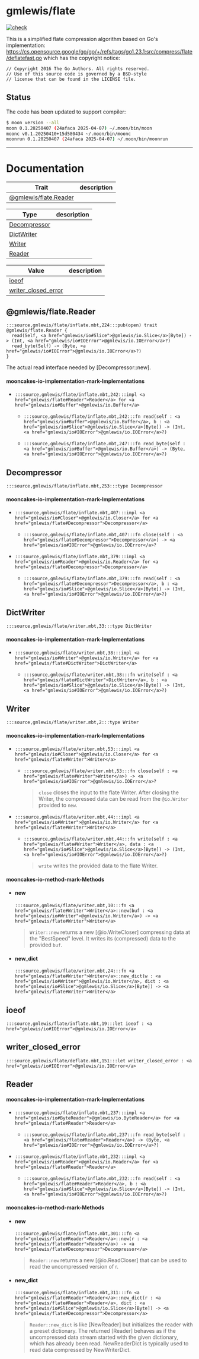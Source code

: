 # gmlewis/flate
[![check](https://github.com/gmlewis/moonbit-flate/actions/workflows/check.yml/badge.svg)](https://github.com/gmlewis/moonbit-flate/actions/workflows/check.yml)

This is a simplified flate compression algorithm based on Go's implementation:
https://cs.opensource.google/go/go/+/refs/tags/go1.23.1:src/compress/flate/deflatefast.go
which has the copyright notice:

```
// Copyright 2016 The Go Authors. All rights reserved.
// Use of this source code is governed by a BSD-style
// license that can be found in the LICENSE file.
```

## Status

The code has been updated to support compiler:

```bash
$ moon version --all
moon 0.1.20250407 (24afaca 2025-04-07) ~/.moon/bin/moon
moonc v0.1.20250410+15d580434 ~/.moon/bin/moonc
moonrun 0.1.20250407 (24afaca 2025-04-07) ~/.moon/bin/moonrun
```

---
# Documentation
|Trait|description|
|---|---|
|[@gmlewis/flate.Reader](#@gmlewis/flate.Reader)||

|Type|description|
|---|---|
|[Decompressor](#Decompressor)||
|[DictWriter](#DictWriter)||
|[Writer](#Writer)||
|[Reader](#Reader)||

|Value|description|
|---|---|
|[ioeof](#ioeof)||
|[writer\_closed\_error](#writer_closed_error)||

## @gmlewis/flate.Reader

```moonbit
:::source,gmlewis/flate/inflate.mbt,224:::pub(open) trait @gmlewis/flate.Reader {
  read(Self, <a href="gmlewis/io#Slice">@gmlewis/io.Slice</a>[Byte]) -> (Int, <a href="gmlewis/io#IOError">@gmlewis/io.IOError</a>?)
  read_byte(Self) -> (Byte, <a href="gmlewis/io#IOError">@gmlewis/io.IOError</a>?)
}
```

 The actual read interface needed by \[Decompressor::new\].

#### mooncakes-io-implementation-mark-Implementations
- ```moonbit
  :::source,gmlewis/flate/inflate.mbt,242:::impl <a href="gmlewis/flate#Reader">Reader</a> for <a href="gmlewis/io#Buffer">@gmlewis/io.Buffer</a>
  ```
  > 
  * ```moonbit
    :::source,gmlewis/flate/inflate.mbt,242:::fn read(self : <a href="gmlewis/io#Buffer">@gmlewis/io.Buffer</a>, b : <a href="gmlewis/io#Slice">@gmlewis/io.Slice</a>[Byte]) -> (Int, <a href="gmlewis/io#IOError">@gmlewis/io.IOError</a>?)
    ```
    > 
  * ```moonbit
    :::source,gmlewis/flate/inflate.mbt,247:::fn read_byte(self : <a href="gmlewis/io#Buffer">@gmlewis/io.Buffer</a>) -> (Byte, <a href="gmlewis/io#IOError">@gmlewis/io.IOError</a>?)
    ```
    > 

## Decompressor

```moonbit
:::source,gmlewis/flate/inflate.mbt,253:::type Decompressor
```


#### mooncakes-io-implementation-mark-Implementations
- ```moonbit
  :::source,gmlewis/flate/inflate.mbt,407:::impl <a href="gmlewis/io#Closer">@gmlewis/io.Closer</a> for <a href="gmlewis/flate#Decompressor">Decompressor</a>
  ```
  > 
  * ```moonbit
    :::source,gmlewis/flate/inflate.mbt,407:::fn close(self : <a href="gmlewis/flate#Decompressor">Decompressor</a>) -> <a href="gmlewis/io#IOError">@gmlewis/io.IOError</a>?
    ```
    > 
- ```moonbit
  :::source,gmlewis/flate/inflate.mbt,379:::impl <a href="gmlewis/io#Reader">@gmlewis/io.Reader</a> for <a href="gmlewis/flate#Decompressor">Decompressor</a>
  ```
  > 
  * ```moonbit
    :::source,gmlewis/flate/inflate.mbt,379:::fn read(self : <a href="gmlewis/flate#Decompressor">Decompressor</a>, b : <a href="gmlewis/io#Slice">@gmlewis/io.Slice</a>[Byte]) -> (Int, <a href="gmlewis/io#IOError">@gmlewis/io.IOError</a>?)
    ```
    > 

## DictWriter

```moonbit
:::source,gmlewis/flate/writer.mbt,33:::type DictWriter
```


#### mooncakes-io-implementation-mark-Implementations
- ```moonbit
  :::source,gmlewis/flate/writer.mbt,38:::impl <a href="gmlewis/io#Writer">@gmlewis/io.Writer</a> for <a href="gmlewis/flate#DictWriter">DictWriter</a>
  ```
  > 
  * ```moonbit
    :::source,gmlewis/flate/writer.mbt,38:::fn write(self : <a href="gmlewis/flate#DictWriter">DictWriter</a>, b : <a href="gmlewis/io#Slice">@gmlewis/io.Slice</a>[Byte]) -> (Int, <a href="gmlewis/io#IOError">@gmlewis/io.IOError</a>?)
    ```
    > 

## Writer

```moonbit
:::source,gmlewis/flate/writer.mbt,2:::type Writer
```


#### mooncakes-io-implementation-mark-Implementations
- ```moonbit
  :::source,gmlewis/flate/writer.mbt,53:::impl <a href="gmlewis/io#Closer">@gmlewis/io.Closer</a> for <a href="gmlewis/flate#Writer">Writer</a>
  ```
  > 
  * ```moonbit
    :::source,gmlewis/flate/writer.mbt,53:::fn close(self : <a href="gmlewis/flate#Writer">Writer</a>) -> <a href="gmlewis/io#IOError">@gmlewis/io.IOError</a>?
    ```
    > 
    >  `close` closes the input to the flate Writer.
    > After closing the Writer, the compressed data can be read
    > from the `@io.Writer` provided to `new`.
- ```moonbit
  :::source,gmlewis/flate/writer.mbt,44:::impl <a href="gmlewis/io#Writer">@gmlewis/io.Writer</a> for <a href="gmlewis/flate#Writer">Writer</a>
  ```
  > 
  * ```moonbit
    :::source,gmlewis/flate/writer.mbt,44:::fn write(self : <a href="gmlewis/flate#Writer">Writer</a>, data : <a href="gmlewis/io#Slice">@gmlewis/io.Slice</a>[Byte]) -> (Int, <a href="gmlewis/io#IOError">@gmlewis/io.IOError</a>?)
    ```
    > 
    >  `write` writes the provided data to the flate Writer.

#### mooncakes-io-method-mark-Methods
- #### new
  ```moonbit
  :::source,gmlewis/flate/writer.mbt,10:::fn <a href="gmlewis/flate#Writer">Writer</a>::new(buf : <a href="gmlewis/io#Writer">@gmlewis/io.Writer</a>) -> <a href="gmlewis/flate#Writer">Writer</a>
  ```
  > 
  >  `Writer::new` returns a new \[@io.WriteCloser\] compressing data at the "BestSpeed" level.
  > It writes its (compressed) data to the provided `buf`.
- #### new\_dict
  ```moonbit
  :::source,gmlewis/flate/writer.mbt,24:::fn <a href="gmlewis/flate#Writer">Writer</a>::new_dict(w : <a href="gmlewis/io#Writer">@gmlewis/io.Writer</a>, dict : <a href="gmlewis/io#Slice">@gmlewis/io.Slice</a>[Byte]) -> <a href="gmlewis/flate#Writer">Writer</a>
  ```
  > 

## ioeof

```moonbit
:::source,gmlewis/flate/inflate.mbt,19:::let ioeof : <a href="gmlewis/io#IOError">@gmlewis/io.IOError</a>
```


## writer\_closed\_error

```moonbit
:::source,gmlewis/flate/deflate.mbt,151:::let writer_closed_error : <a href="gmlewis/io#IOError">@gmlewis/io.IOError</a>
```


## Reader


#### mooncakes-io-implementation-mark-Implementations
- ```moonbit
  :::source,gmlewis/flate/inflate.mbt,237:::impl <a href="gmlewis/io#ByteReader">@gmlewis/io.ByteReader</a> for <a href="gmlewis/flate#Reader">Reader</a>
  ```
  > 
  * ```moonbit
    :::source,gmlewis/flate/inflate.mbt,237:::fn read_byte(self : <a href="gmlewis/flate#Reader">Reader</a>) -> (Byte, <a href="gmlewis/io#IOError">@gmlewis/io.IOError</a>?)
    ```
    > 
- ```moonbit
  :::source,gmlewis/flate/inflate.mbt,232:::impl <a href="gmlewis/io#Reader">@gmlewis/io.Reader</a> for <a href="gmlewis/flate#Reader">Reader</a>
  ```
  > 
  * ```moonbit
    :::source,gmlewis/flate/inflate.mbt,232:::fn read(self : <a href="gmlewis/flate#Reader">Reader</a>, b : <a href="gmlewis/io#Slice">@gmlewis/io.Slice</a>[Byte]) -> (Int, <a href="gmlewis/io#IOError">@gmlewis/io.IOError</a>?)
    ```
    > 

#### mooncakes-io-method-mark-Methods
- #### new
  ```moonbit
  :::source,gmlewis/flate/inflate.mbt,301:::fn <a href="gmlewis/flate#Reader">Reader</a>::new(r : <a href="gmlewis/flate#Reader">Reader</a>) -> <a href="gmlewis/flate#Decompressor">Decompressor</a>
  ```
  > 
  >  `Reader::new` returns a new \[@io.ReadCloser\] that can be used
  > to read the uncompressed version of r.
- #### new\_dict
  ```moonbit
  :::source,gmlewis/flate/inflate.mbt,311:::fn <a href="gmlewis/flate#Reader">Reader</a>::new_dict(r : <a href="gmlewis/flate#Reader">Reader</a>, dict : <a href="gmlewis/io#Slice">@gmlewis/io.Slice</a>[Byte]) -> <a href="gmlewis/flate#Decompressor">Decompressor</a>
  ```
  > 
  >  `Reader::new_dict` is like \[NewReader\] but initializes the reader
  > with a preset dictionary. The returned \[Reader\] behaves as if
  > the uncompressed data stream started with the given dictionary,
  > which has already been read. NewReaderDict is typically used
  > to read data compressed by NewWriterDict.
